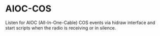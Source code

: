 # AIOC-COS
Listen for AIOC (All-In-One-Cable) COS events via hidraw interface and start scripts when the radio is receiving or in silence.
